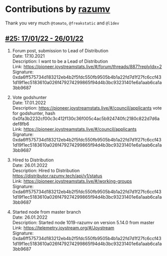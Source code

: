 # Contributions by [razumv](https://pioneer.joystreamstats.live/#/members/razumv)

Thank you very much `@tomato`, `@freakstatic` and `@l1dev`

## [#25: 17/01/22 - 26/01/22](https://github.com/Joystream/founding-members/blob/main/scoring-periods/25.md)


1. Forum post, submission to Lead of Distribution  
Date: 17.10.2021  
Description: I want to be a Lead of Distribution  
Link: https://pioneer.joystreamstats.live/#/forum/threads/887?replyIdx=2  
Signature: 0xda6ff575734d183212eb4b2f5fdc550fb9505b4b1a22fd7d1f27fc6ccf431d19f1ec5183610a026f479274299865f94d4b3bc93231401e6a1aab6ca1a3bb9687

2. Vote godshunter  
Date: 17.01.2022  
Description: https://pioneer.joystreamstats.live/#/council/applicants vote for godshunter, hash 0x0fa3b2232cf00c3c412f130c36f005c4ac5b924740fc2180c822d7d6adef8fb6  
Link: https://pioneer.joystreamstats.live/#/council/applicants  
Signature: 0xda6ff575734d183212eb4b2f5fdc550fb9505b4b1a22fd7d1f27fc6ccf431d19f1ec5183610a026f479274299865f94d4b3bc93231401e6a1aab6ca1a3bb9687  

3. Hired to Distribution  
Date: 26.01.2022  
Description: Hired to Distribution https://distributor.razumv.tech/api/v1/status  
Link: https://pioneer.joystreamstats.live/#/working-groups  
Signature: 0xda6ff575734d183212eb4b2f5fdc550fb9505b4b1a22fd7d1f27fc6ccf431d19f1ec5183610a026f479274299865f94d4b3bc93231401e6a1aab6ca1a3bb9687  

4. Started node from master branch  
Date: 26.01.2022  
Description: Started node 1019-razumv on version 5.14.0 from master  
Link: https://telemetry.joystream.org/#/Joystream  
Signature: 0xda6ff575734d183212eb4b2f5fdc550fb9505b4b1a22fd7d1f27fc6ccf431d19f1ec5183610a026f479274299865f94d4b3bc93231401e6a1aab6ca1a3bb9687  

